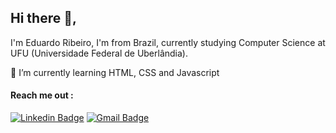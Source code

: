 ## Hi there 👋,
I'm Eduardo Ribeiro, I'm from Brazil, currently studying Computer Science at UFU (Universidade Federal de Uberlândia).

  :ghost: I’m currently learning HTML, CSS and Javascript

#### Reach me out :
[![Linkedin Badge](https://img.shields.io/badge/-Eduardo%20Ribeiro-0e76a8?style=flat-square&logo=Linkedin&logoColor=white&link=https://www.linkedin.com/in/eduardo-ribeiro-07778a1a7/)](https://www.linkedin.com/in/eduardo-ribeiro-07778a1a7/) [![Gmail Badge](https://img.shields.io/badge/-eduardoribeirogon@gmail.com-BB001B?style=flat-square&logo=Gmail&logoColor=white&link=mailto:eduardoribeirogon@gmail.com)](mailto:eduardoribeirogon@gmail.com)
